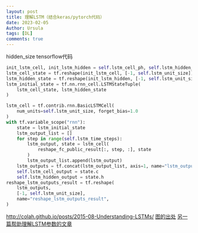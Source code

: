 ```yaml
---
layout: post
title: 理解LSTM（结合keras/pytorch代码）
date: 2023-02-05
Author: Ursula
tags: [DL]
comments: true
--- 
```


hidden_size
tensorflow代码
```python
init_lstm_cell, init_lstm_hidden = self.lstm_cell_ph, self.lstm_hidden_ph
lstm_cell_state = tf.reshape(init_lstm_cell, [-1, self.lstm_unit_size])
lstm_hidden_state = tf.reshape(init_lstm_hidden, [-1, self.lstm_unit_size])
lstm_initial_state = tf.nn.rnn_cell.LSTMStateTuple(
    lstm_cell_state, lstm_hidden_state
)

lstm_cell = tf.contrib.rnn.BasicLSTMCell(
    num_units=self.lstm_unit_size, forget_bias=1.0
)
with tf.variable_scope("rnn"):
    state = lstm_initial_state
    lstm_output_list = []
    for step in range(self.lstm_time_steps):
        lstm_output, state = lstm_cell(
            reshape_fc_public_result[:, step, :], state
        )
        lstm_output_list.append(lstm_output)
    lstm_outputs = tf.concat(lstm_output_list, axis=1, name="lstm_outputs")
    self.lstm_cell_output = state.c
    self.lstm_hidden_output = state.h
reshape_lstm_outputs_result = tf.reshape(
    lstm_outputs,
    [-1, self.lstm_unit_size],
    name="reshape_lstm_outputs_result",
)
```
http://colah.github.io/posts/2015-08-Understanding-LSTMs/
[图的出处](https://blog.csdn.net/baidu_38963740/article/details/117197619#:~:text=Pytorch%E4%B8%ADLSTM%20%E5%90%84%20%E5%8F%82%E6%95%B0%20%E8%A7%A3%E9%87%8A%20import%20torch%20import%20torch.nn,%E5%A6%82%E6%9E%9C%E6%98%AF1%2C%E5%8F%AF%E4%BB%A5%E7%9C%81%E7%95%A5%2C%E9%BB%98%E8%AE%A4%E4%B8%BA1%29%20input%20%3D...%20LSTM%20%E5%8E%9F%E7%90%86%E3%80%81%20%E5%8F%82%E6%95%B0%20%E4%BB%8B%E7%BB%8D%E3%80%81Keras%20%E5%AE%9E%E7%8E%B0)
[另一篇帮助理解LSTM参数的文章](https://zhuanlan.zhihu.com/p/36455374)
